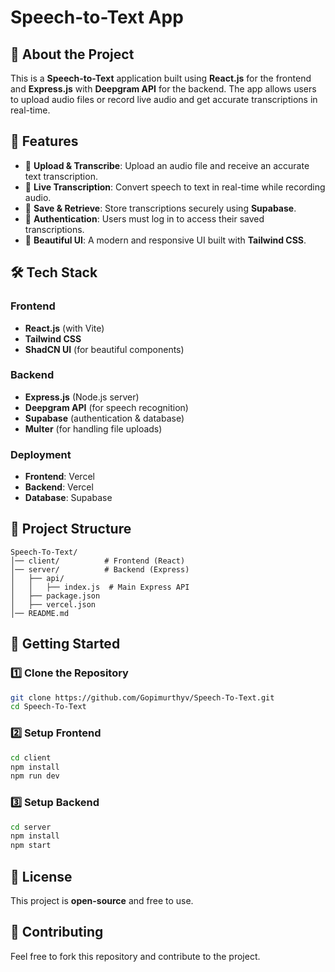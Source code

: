 # Speech-to-Text App

## 🚀 About the Project

This is a **Speech-to-Text** application built using **React.js** for the frontend and **Express.js** with **Deepgram API** for the backend. The app allows users to upload audio files or record live audio and get accurate transcriptions in real-time.

## 🌟 Features

- 🎤 **Upload & Transcribe**: Upload an audio file and receive an accurate text transcription.
- 🔴 **Live Transcription**: Convert speech to text in real-time while recording audio.
- 📂 **Save & Retrieve**: Store transcriptions securely using **Supabase**.
- 🔑 **Authentication**: Users must log in to access their saved transcriptions.
- 🎨 **Beautiful UI**: A modern and responsive UI built with **Tailwind CSS**.

## 🛠️ Tech Stack

### **Frontend**

- **React.js** (with Vite)
- **Tailwind CSS**
- **ShadCN UI** (for beautiful components)

### **Backend**

- **Express.js** (Node.js server)
- **Deepgram API** (for speech recognition)
- **Supabase** (authentication & database)
- **Multer** (for handling file uploads)

### **Deployment**

- **Frontend**: Vercel
- **Backend**: Vercel
- **Database**: Supabase

## 📂 Project Structure

```
Speech-To-Text/
│── client/          # Frontend (React)
│── server/          # Backend (Express)
│   ├── api/
│   │   ├── index.js  # Main Express API
│   ├── package.json
│   ├── vercel.json
│── README.md
```

## 🚀 Getting Started

### 1️⃣ Clone the Repository

```sh
git clone https://github.com/Gopimurthyv/Speech-To-Text.git
cd Speech-To-Text
```

### 2️⃣ Setup Frontend

```sh
cd client
npm install
npm run dev
```

### 3️⃣ Setup Backend

```sh
cd server
npm install
npm start
```

## 📜 License

This project is **open-source** and free to use.

## 🙌 Contributing

Feel free to fork this repository and contribute to the project.
